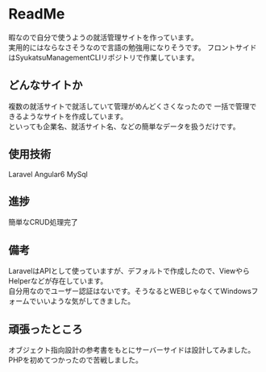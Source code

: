 # ReadMe
暇なので自分で使うようの就活管理サイトを作っています。  
実用的にはならなさそうなので言語の勉強用になりそうです。
フロントサイドはSyukatsuManagementCLIリポジトリで作業しています。

## どんなサイトか
複数の就活サイトで就活していて管理がめんどくさくなったので
一括で管理できるようなサイトを作成しています。    
といっても企業名、就活サイト名、などの簡単なデータを扱うだけです。

## 使用技術
Laravel
Angular6
MySql

## 進捗
簡単なCRUD処理完了

## 備考
LaravelはAPIとして使っていますが、デフォルトで作成したので、ViewやらHelperなどが存在しています。    
自分用なのでユーザー認証はないです。そうなるとWEBじゃなくてWindowsフォームでいいような気がしてきました。

## 頑張ったところ
オブジェクト指向設計の参考書をもとにサーバーサイドは設計してみました。
PHPを初めてつかったので苦戦しました。